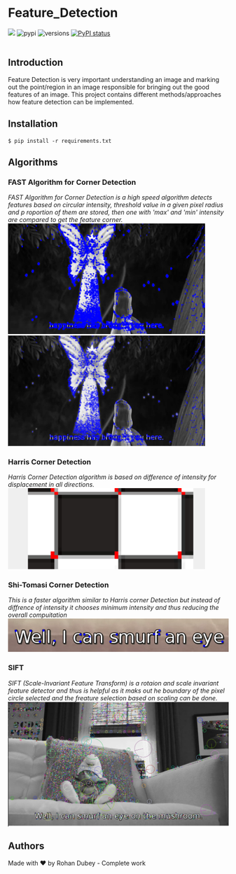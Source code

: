 # Feature_Detection
[![](https://img.shields.io/badge/License-Apache%202.0-blue.svg)](https://github.com/rohandubey/Feature_Detection/blob/master/LICENSE)
![pypi](https://img.shields.io/pypi/v/pybadges.svg)
![versions](https://img.shields.io/pypi/pyversions/pybadges.svg)
[![PyPI status](https://img.shields.io/pypi/status/trains-jupyter-plugin.svg)](https://pypi.python.org/pypi/trains-jupyter-plugin/) 
<br><br>
## Introduction
Feature Detection is very important understanding an image and marking out the point/region in an image responsible for bringing out the good features of an image. This project contains different methods/approaches how feature detection can be implemented.
## Installation
```
$ pip install -r requirements.txt
```
## Algorithms
### FAST Algorithm for Corner Detection
<i>FAST Algorithm for Corner Detection is a high speed algorithm detects features based on circular intensity, threshold value in a given pixel radius and p roportion of them are stored, then one with 'max' and 'min' intensity are compared to get the feature corner.</i><br>
<img src="fast2.png" width="450">
<img src="fast.png" width="450">
### Harris Corner Detection
<i>Harris Corner Detection algorithm is based on  difference of intensity for displacement in all directions. </i>
<img src="harris.png" width="450">
### Shi-Tomasi Corner Detection
<i>This is a faster algorithm similar to Harris corner Detection but instead of diffrence of intensity it chooses minimum intensity and thus reducing the overall compuitation</i> <br>
<img src="shi_tomasi.png">
### SIFT
<i> SIFT (Scale-Invariant Feature Transform) is a rotaion and scale invariant feature detector and thus is helpful as it maks out he boundary of the pixel circle selected and the freature selection based on scaling can be done.  </i>
<img src="sift.png" width="600">
## Authors
Made with ❤️ by Rohan Dubey - Complete work
